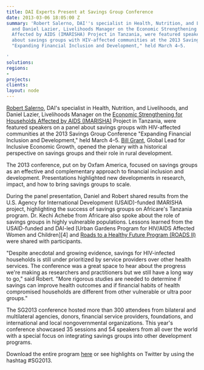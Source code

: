 ```yaml
---
title: DAI Experts Present at Savings Group Conference
date: 2013-03-06 18:05:00 Z
summary: 'Robert Salerno, DAI''s specialist in Health, Nutrition, and Livelihoods,
  and Daniel Lazier, Livelihoods Manager on the Economic Strengthening for Households
  Affected by AIDS (IMARISHA) Project in Tanzania, were featured speakers on a panel
  about savings groups with HIV-affected communities at the 2013 Savings Group Conference
  "Expanding Financial Inclusion and Development," held March 4–5.

'
solutions: 
regions:
- 
projects: 
clients: 
layout: node
---
```


[Robert Salerno][1], DAI's specialist in Health, Nutrition, and Livelihoods, and Daniel Lazier, Livelihoods Manager on the [Economic Strengthening for Households Affected by AIDS (IMARISHA)][2] Project in Tanzania, were featured speakers on a panel about savings groups with HIV-affected communities at the 2013 Savings Group Conference "Expanding Financial Inclusion and Development," held March 4–5. [Bill Grant][3], Global Lead for Inclusive Economic Growth, opened the plenary with a historical perspective on savings groups and their role in rural development.

The 2013 conference, put on by Oxfam America, focused on savings groups as an effective and complementary approach to financial inclusion and development. Presentations highlighted new developments in research, impact, and how to bring savings groups to scale.

During the panel presentation, Daniel and Robert shared results from the U.S. Agency for International Development (USAID)-funded IMARISHA project, highlighting the success of savings groups on Africare's Tanzania program. Dr. Kechi Achebe from Africare also spoke about the role of savings groups in highly vulnerable populations. Lessons learned from the USAID-funded and DAI-led [Urban Gardens Program for HIV/AIDS Affected Women and Children][4] and [Roads to a Healthy Future Program (ROADS II)][5] were shared with participants.

"Despite anecdotal and growing evidence, savings for HIV-infected households is still under prioritized by service providers over other health services. The conference was a great space to hear about the progress we're making as researchers and practitioners but we still have a long way to go," said Robert. "More rigorous studies are needed to determine if savings can improve health outcomes and if financial habits of health compromised households are different from other vulnerable or ultra poor groups."

The SG2013 conference hosted more than 300 attendees from bilateral and multilateral agencies, donors, financial service providers, foundations, and international and local nongovernmental organizations. This year's conference showcased 35 sessions and 54 speakers from all over the world with a special focus on integrating savings groups into other development programs.

Download the entire program [here][6] or see highlights on Twitter by using the hashtag #SG2013.

[1]: /who-we-are/our-team/robert-salerno
[2]: /our-work/projects/tanzania-economic-strenghthening-households-affected-aids-imarisha
[3]: /who-we-are/our-team/bill-grant
[5]: /our-work/projects/east-africa-roads-healthy-future-program-roads-ii
[6]: /assets/images/news/SG2013conferenceagendaselectpages.pdf
